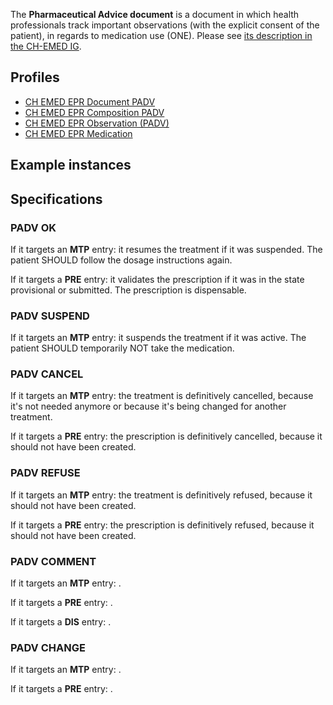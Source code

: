 The **Pharmaceutical Advice document** is a document in which health professionals track important observations (with the explicit consent of the patient), in regards to medication use (ONE). Please see [its description in the CH-EMED IG](http://fhir.ch/ig/ch-emed/pharmaceutical-advice-document.html).

## Profiles

* [CH EMED EPR Document PADV](StructureDefinition-ch-emed-epr-document-pharmaceuticaladvice.html)
* [CH EMED EPR Composition PADV](StructureDefinition-ch-emed-epr-composition-pharmaceuticaladvice.html)
* [CH EMED EPR Observation (PADV)](StructureDefinition-ch-emed-epr-observation.html)
* [CH EMED EPR Medication](StructureDefinition-ch-emed-epr-medication.html)

## Example instances

## Specifications

### PADV OK

If it targets an **MTP** entry: it resumes the treatment if it was suspended. The patient SHOULD follow the dosage instructions again.

If it targets a **PRE** entry: it validates the prescription if it was in the state provisional or submitted. The prescription is dispensable.

### PADV SUSPEND

If it targets an **MTP** entry: it suspends the treatment if it was active. The patient SHOULD temporarily NOT take the medication.

### PADV CANCEL

If it targets an **MTP** entry: the treatment is definitively cancelled, because it's not needed anymore or because it's being changed for another treatment.

If it targets a **PRE** entry: the prescription is definitively cancelled, because it should not have been created.

### PADV REFUSE

If it targets an **MTP** entry: the treatment is definitively refused, because it should not have been created.

If it targets a **PRE** entry: the prescription is definitively refused, because it should not have been created.

### PADV COMMENT

If it targets an **MTP** entry: .

If it targets a **PRE** entry: .

If it targets a **DIS** entry: .

### PADV CHANGE

If it targets an **MTP** entry: .

If it targets a **PRE** entry: .

